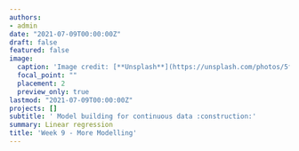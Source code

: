 ```yaml
---
authors:
- admin
date: "2021-07-09T00:00:00Z"
draft: false
featured: false
image:
  caption: 'Image credit: [**Unsplash**](https://unsplash.com/photos/5fNmWej4tAA)'
  focal_point: ""
  placement: 2
  preview_only: true
lastmod: "2021-07-09T00:00:00Z"
projects: []
subtitle: ' Model building for continuous data :construction:'
summary: Linear regression 
title: 'Week 9 - More Modelling'
---
```

